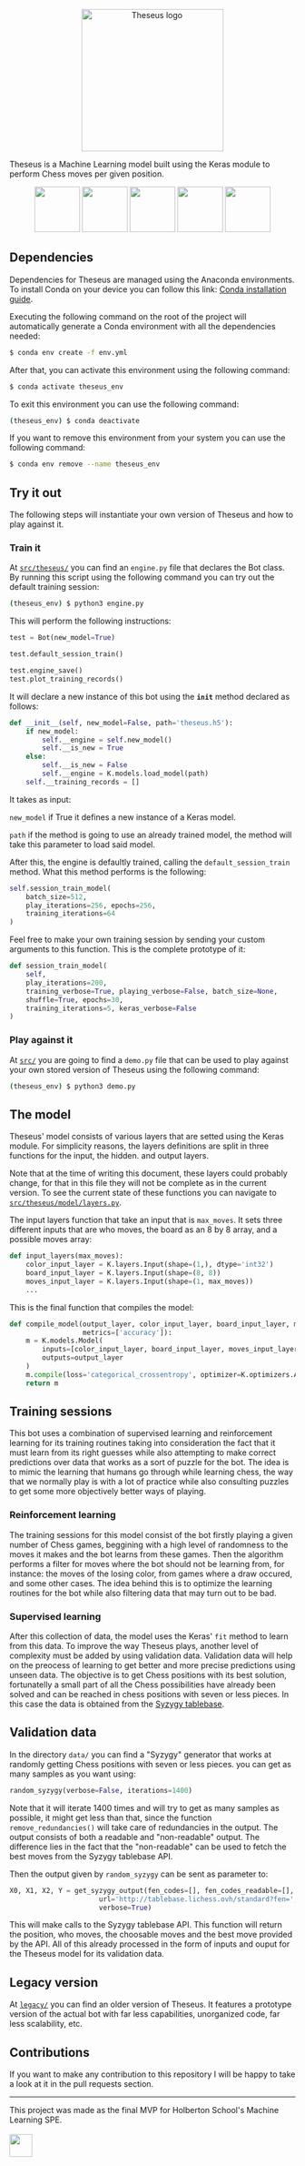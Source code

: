 <p align="center">
  <img src="assets/logo-no-bg.png" alt="Theseus logo" height=250/>
</p>


Theseus is a Machine Learning model built using the Keras module to perform Chess moves per given position.

<p align="center">
  <img src="assets/logo-py.png" height=80/>
  
  <img src="assets/logo-tf.png" height=80/>
  <img src="assets/keras-logo.png" height=80/>
  <img src="assets/np-logo.svg" height=80/>
  <img src="assets/conda-logo.png" height=80/>
</p>

## Dependencies
Dependencies for Theseus are managed using the Anaconda environments. To install Conda on your device you can follow this link: <a href="https://www.anaconda.com/download">Conda installation guide</a>.

Executing the following command on the root of the project will automatically generate a Conda environment with all the dependencies needed:
```bash
$ conda env create -f env.yml
```

After that, you can activate this environment using the following command:
```bash
$ conda activate theseus_env
```

To exit this environment you can use the following command:
```bash
(theseus_env) $ conda deactivate
```

If you want to remove this environment from your system you can use the following command:
```bash
$ conda env remove --name theseus_env
```

## Try it out
The following steps will instantiate your own version of Theseus and how to play against it.

### Train it
At <code>[src/theseus/](src/theseus/)</code> you can find an <code>engine.py</code> file that declares the Bot class. By running this script using the following command you can try out the default training session:
```bash
(theseus_env) $ python3 engine.py
```

This will perform the following instructions:
```python
test = Bot(new_model=True)

test.default_session_train()

test.engine_save()
test.plot_training_records()
```

It will declare a new instance of this bot using the <code>__init__</code> method declared as follows:
```python
def __init__(self, new_model=False, path='theseus.h5'):
    if new_model:
        self.__engine = self.new_model()
        self.__is_new = True
    else:
        self.__is_new = False
        self.__engine = K.models.load_model(path)
    self.__training_records = []
```
It takes as input:

<code>new_model</code> if True it defines a new instance of a Keras model.

<code>path</code> if the method is going to use an already trained model, the method will take this parameter to load said model.

After this, the engine is defaultly trained, calling the <code>default_session_train</code> method. What this method performs is the following:
```python
self.session_train_model(
    batch_size=512,
    play_iterations=256, epochs=256,
    training_iterations=64
)
```

Feel free to make your own training session by sending your custom arguments to this function. This is the complete prototype of it:
```python
def session_train_model(
    self,
    play_iterations=200,
    training_verbose=True, playing_verbose=False, batch_size=None,
    shuffle=True, epochs=30,
    training_iterations=5, keras_verbose=False
)
```

### Play against it
At <code>[src/](src/)</code> you are going to find a <code>demo.py</code> file that can be used to play against your own stored version of Theseus using the following command:
```bash
(theseus_env) $ python3 demo.py
```

## The model
Theseus' model consists of various layers that are setted using the Keras module. For simplicity reasons, the layers definitions are split in three functions for the input, the hidden. and output layers.

Note that at the time of writing this document, these layers could probably change, for that in this file they will not be complete as in the current version. To see the current state of these functions you can navigate to <code>[src/theseus/model/layers.py](src/theseus/model/layers.py)</code>.

The input layers function that take an input that is <code>max_moves</code>. It sets three different inputs that are who moves, the board as an 8 by 8 array, and a possible moves array:
```python
def input_layers(max_moves):
    color_input_layer = K.layers.Input(shape=(1,), dtype='int32')
    board_input_layer = K.layers.Input(shape=(8, 8))
    moves_input_layer = K.layers.Input(shape=(1, max_moves))
    ...
```

This is the final function that compiles the model:
```python
def compile_model(output_layer, color_input_layer, board_input_layer, moves_input_layer,
                  metrics=['accuracy']):
    m = K.models.Model(
        inputs=[color_input_layer, board_input_layer, moves_input_layer],
        outputs=output_layer
    )
    m.compile(loss='categorical_crossentropy', optimizer=K.optimizers.Adam(), metrics=metrics)
    return m
```

## Training sessions
This bot uses a combination of supervised learning and reinforcement learning for its training routines taking into consideration the fact that it must learn from its right guesses while also attempting to make correct predictions over data that works as a sort of puzzle for the bot. The idea is to mimic the learning that humans go through while learning chess, the way that we normally play is with a lot of practice while also consulting puzzles to get some more objectively better ways of playing.

### Reinforcement learning
The training sessions for this model consist of the bot firstly playing a given number of Chess games, beggining with a high level of randomness to the moves it makes and the bot learns from these games. Then the algorithm performs a filter for moves where the bot should not be learning from, for instance: the moves of the losing color, from games where a draw occured, and some other cases. The idea behind this is to optimize the learning routines for the bot while also filtering data that may turn out to be bad.

### Supervised learning
After this collection of data, the model uses the Keras' <code>fit</code> method to learn from this data. To improve the way Theseus plays, another level of complexity must be added by using validation data. Validation data will help on the preocess of learning to get better and more precise predictions using unseen data. The objective is to get Chess positions with its best solution, fortunatelly a small part of all the Chess possibilities have already been solved and can be reached in chess positions with seven or less pieces. In this case the data is obtained from the <a href="https://syzygy-tables.info/">Syzygy tablebase</a>.

## Validation data
In the directory <code>data/</code> you can find a "Syzygy" generator that works at randomly getting Chess positions with seven or less pieces. you can get as many samples as you want using:
```python
random_syzygy(verbose=False, iterations=1400)
```
Note that it will iterate 1400 times and will try to get as many samples as possible, it might get less than that, since the function <code>remove_redundancies()</code> will take care of redundancies in the output. The output consists of both a readable and "non-readable" output. The difference lies in the fact that the "non-readable" can be used to fetch the best moves from the Syzygy tablebase API.

Then the output given by <code>random_syzygy</code> can be sent as parameter to:
```python
X0, X1, X2, Y = get_syzygy_output(fen_codes=[], fen_codes_readable=[],
                      url='http://tablebase.lichess.ovh/standard?fen=',
                      verbose=True)
```
This will make calls to the Syzygy tablebase API. This function will return the position, who moves, the choosable moves and the best move provided by the API. All of this already processed in the form of inputs and ouput for the Theseus model for its validation data.

## Legacy version
At <code>[legacy/](legacy/)</code> you can find an older version of Theseus. It features a prototype version of the actual bot with far less capabilities, unorganized code, far less scalability, etc.

## Contributions
If you want to make any contribution to this repository I will be happy to take a look at it in the pull requests section.

<hr>
This project was made as the final MVP for Holberton School's Machine Learning SPE.
<br>
<br>
<img src="https://uploads-ssl.webflow.com/6105315644a26f77912a1ada/63eea844ae4e3022154e2878_Holberton.png" height=40/>
